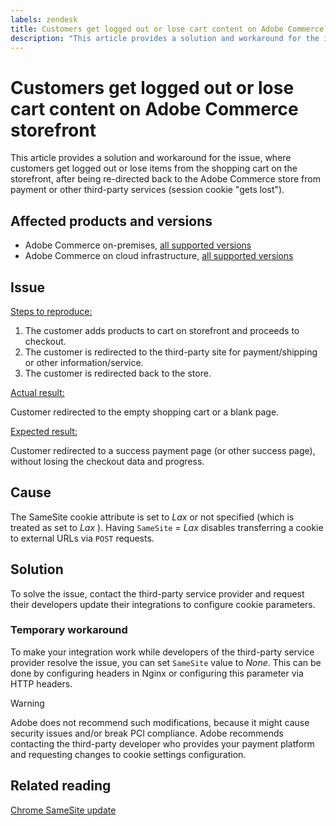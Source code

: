 ```yaml
---
labels: zendesk
title: Customers get logged out or lose cart content on Adobe Commerce storefront
description: "This article provides a solution and workaround for the issue, where customers get logged out or lose items from the shopping cart on the storefront, after being re-directed back to the Adobe Commerce store from payment or other third-party services (session cookie \"gets lost\")."
---
```


# Customers get logged out or lose cart content on Adobe Commerce storefront

This article provides a solution and workaround for the issue, where customers get logged out or lose items from the shopping cart on the storefront, after being re-directed back to the Adobe Commerce store from payment or other third-party services (session cookie "gets lost").

## Affected products and versions

* Adobe Commerce on-premises, [all supported versions](https://magento.com/sites/default/files/magento-software-lifecycle-policy.pdf)
* Adobe Commerce on cloud infrastructure, [all supported versions](https://magento.com/sites/default/files/magento-software-lifecycle-policy.pdf)

## Issue

 <u>Steps to reproduce:</u>

1. The customer adds products to cart on storefront and proceeds to checkout.
1. The customer is redirected to the third-party site for payment/shipping or other information/service.
1. The customer is redirected back to the store.

 <u>Actual result:</u>

Customer redirected to the empty shopping cart or a blank page.

 <u>Expected result:</u>

Customer redirected to a success payment page (or other success page), without losing the checkout data and progress.

## Cause

The SameSite cookie attribute is set to *Lax* or not specified (which is treated as set to *Lax* ). Having `SameSite` = *Lax* disables transferring a cookie to external URLs via `POST` requests.

## Solution

To solve the issue, contact the third-party service provider and request their developers update their integrations to configure cookie parameters.

### Temporary workaround

To make your integration work while developers of the third-party service provider resolve the issue, you can set `SameSite` value to *None*. This can be done by configuring headers in Nginx or configuring this parameter via HTTP headers.

>[!WARNING]
>
>Adobe does not recommend such modifications, because it might cause security issues and/or break PCI compliance. Adobe recommends contacting the third-party developer who provides your payment platform and requesting changes to cookie settings configuration.

## Related reading

 [Chrome SameSite update](https://www.chromestatus.com/feature/5088147346030592)